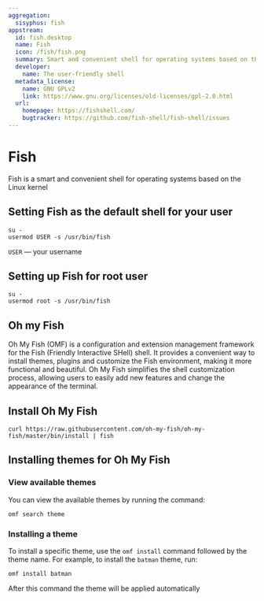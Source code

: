 ```yaml
---
aggregation:
  sisyphus: fish
appstream:
  id: fish.desktop
  name: Fish
  icon: /fish/fish.png
  summary: Smart and convenient shell for operating systems based on the Linux kernel
  developer:
    name: The user-friendly shell
  metadata_license:
    name: GNU GPLv2
    link: https://www.gnu.org/licenses/old-licenses/gpl-2.0.html
  url:
    homepage: https://fishshell.com/
    bugtracker: https://github.com/fish-shell/fish-shell/issues
---
```


# Fish

Fish is a smart and convenient shell for operating systems based on the Linux kernel

<!--@include: @en/apps/.parts/install/content-repo.md-->

## Setting Fish as the default shell for your user

```shell
su -
usermod USER -s /usr/bin/fish
```

`USER` — your username

## Setting up Fish for root user

```shell
su -
usermod root -s /usr/bin/fish
```

## Oh my Fish

Oh My Fish (OMF) is a configuration and extension management framework for the Fish (Friendly Interactive SHell) shell. It provides a convenient way to install themes, plugins and customize the Fish environment, making it more functional and beautiful. Oh My Fish simplifies the shell customization process, allowing users to easily add new features and change the appearance of the terminal.

## Install Oh My Fish

```shell
curl https://raw.githubusercontent.com/oh-my-fish/oh-my-fish/master/bin/install | fish
```

## Installing themes for Oh My Fish

### View available themes

You can view the available themes by running the command:

```shell
omf search theme
```

### Installing a theme

To install a specific theme, use the `omf install` command followed by the theme name. For example, to install the `batman` theme, run:

```shell
omf install batman
```

After this command the theme will be applied automatically
